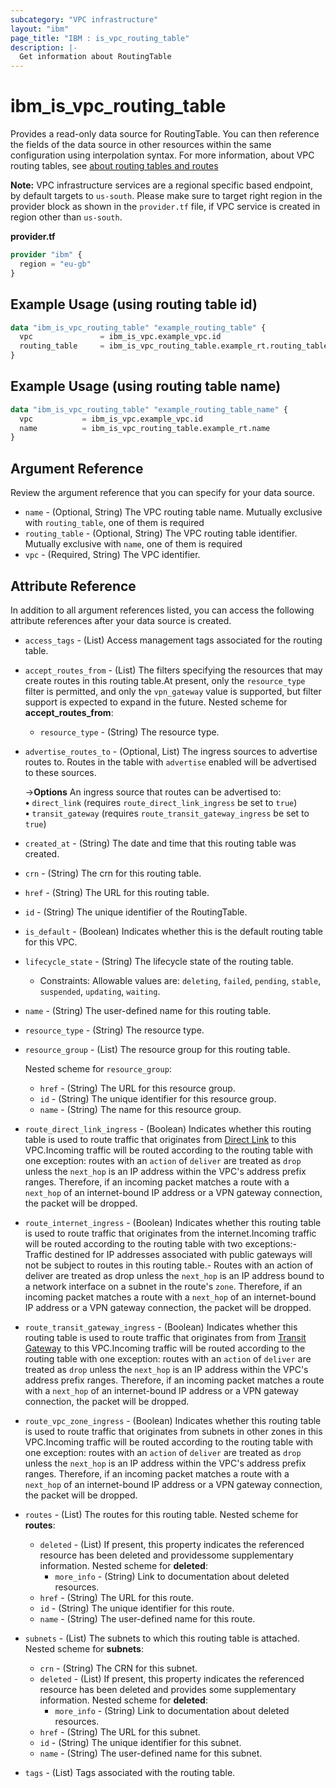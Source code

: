 ```yaml
---
subcategory: "VPC infrastructure"
layout: "ibm"
page_title: "IBM : is_vpc_routing_table"
description: |-
  Get information about RoutingTable
---
```


# ibm_is_vpc_routing_table

Provides a read-only data source for RoutingTable. You can then reference the fields of the data source in other resources within the same configuration using interpolation syntax. For more information, about VPC routing tables, see [about routing tables and routes](https://cloud.ibm.com/docs/vpc?topic=vpc-about-custom-routes)

**Note:** 
VPC infrastructure services are a regional specific based endpoint, by default targets to `us-south`. Please make sure to target right region in the provider block as shown in the `provider.tf` file, if VPC service is created in region other than `us-south`.

**provider.tf**

```terraform
provider "ibm" {
  region = "eu-gb"
}
```

## Example Usage (using routing table id)
```terraform
data "ibm_is_vpc_routing_table" "example_routing_table" {
  vpc 				= ibm_is_vpc.example_vpc.id
  routing_table 	= ibm_is_vpc_routing_table.example_rt.routing_table
}
```

## Example Usage (using routing table name)
```terraform	
data "ibm_is_vpc_routing_table" "example_routing_table_name" {
  vpc 			= ibm_is_vpc.example_vpc.id
  name 			= ibm_is_vpc_routing_table.example_rt.name
}
```

## Argument Reference

Review the argument reference that you can specify for your data source.

- `name` - (Optional, String) The VPC routing table name. Mutually exclusive with `routing_table`, one of them is required
- `routing_table` - (Optional, String) The VPC routing table identifier. Mutually exclusive with `name`, one of them is required
- `vpc` - (Required, String) The VPC identifier.

## Attribute Reference

In addition to all argument references listed, you can access the following attribute references after your data source is created.

- `access_tags`  - (List) Access management tags associated for the routing table.
- `accept_routes_from` - (List) The filters specifying the resources that may create routes in this routing table.At present, only the `resource_type` filter is permitted, and only the `vpn_gateway` value is supported, but filter support is expected to expand in the future.
	Nested scheme for **accept_routes_from**:
	- `resource_type` - (String) The resource type.
- `advertise_routes_to` - (Optional, List) The ingress sources to advertise routes to. Routes in the table with `advertise` enabled will be advertised to these sources.

  ->**Options** An ingress source that routes can be advertised to:</br>
        **&#x2022;** `direct_link` (requires `route_direct_link_ingress` be set to `true`)</br>
        **&#x2022;** `transit_gateway` (requires `route_transit_gateway_ingress` be set to `true`)
- `created_at` - (String) The date and time that this routing table was created.
- `crn` -  (String) The crn for this routing table.
- `href` - (String) The URL for this routing table.
- `id` - (String) The unique identifier of the RoutingTable.
- `is_default` - (Boolean) Indicates whether this is the default routing table for this VPC.
- `lifecycle_state` - (String) The lifecycle state of the routing table.
  - Constraints: Allowable values are: `deleting`, `failed`, `pending`, `stable`, `suspended`, `updating`, `waiting`.
- `name` - (String) The user-defined name for this routing table.
- `resource_type` - (String) The resource type.
- `resource_group` - (List) The resource group for this routing table. 
	
	Nested scheme for `resource_group`:
    - `href` - (String) The URL for this resource group.
    - `id` - (String) The unique identifier for this resource group.
    - `name` - (String) The name for this resource group.
- `route_direct_link_ingress` - (Boolean) Indicates whether this routing table is used to route traffic that originates from [Direct Link](https://cloud.ibm.com/docs/dl/) to this VPC.Incoming traffic will be routed according to the routing table with one exception: routes with an `action` of `deliver` are treated as `drop` unless the `next_hop` is an IP address within the VPC's address prefix ranges. Therefore, if an incoming packet matches a route with a `next_hop` of an internet-bound IP address or a VPN gateway connection, the packet will be dropped.
- `route_internet_ingress` - (Boolean) Indicates whether this routing table is used to route traffic that originates from the internet.Incoming traffic will be routed according to the routing table with two exceptions:- Traffic destined for IP addresses associated with public gateways will not be  subject to routes in this routing table.- Routes with an action of deliver are treated as drop unless the `next_hop` is an  IP address bound to a network interface on a subnet in the route's `zone`.  Therefore, if an incoming packet matches a route with a `next_hop` of an  internet-bound IP address or a VPN gateway connection, the packet will be dropped.
- `route_transit_gateway_ingress` - (Boolean) Indicates whether this routing table is used to route traffic that originates from from [Transit Gateway](https://cloud.ibm.com/cloud/transit-gateway/) to this VPC.Incoming traffic will be routed according to the routing table with one exception: routes with an `action` of `deliver` are treated as `drop` unless the `next_hop` is an IP address within the VPC's address prefix ranges. Therefore, if an incoming packet matches a route with a `next_hop` of an internet-bound IP address or a VPN gateway connection, the packet will be dropped.
- `route_vpc_zone_ingress` - (Boolean) Indicates whether this routing table is used to route traffic that originates from subnets in other zones in this VPC.Incoming traffic will be routed according to the routing table with one exception: routes with an `action` of `deliver` are treated as `drop` unless the `next_hop` is an IP address within the VPC's address prefix ranges. Therefore, if an incoming packet matches a route with a `next_hop` of an internet-bound IP address or a VPN gateway connection, the packet will be dropped.
- `routes` - (List) The routes for this routing table.
	Nested scheme for **routes**:
	- `deleted` - (List) If present, this property indicates the referenced resource has been deleted and providessome supplementary information.
		Nested scheme for **deleted**:
		- `more_info` - (String) Link to documentation about deleted resources.
	- `href` - (String) The URL for this route.
	- `id` - (String) The unique identifier for this route.
	- `name` - (String) The user-defined name for this route.
- `subnets` - (List) The subnets to which this routing table is attached.
	Nested scheme for **subnets**:
	- `crn` - (String) The CRN for this subnet.
	- `deleted` - (List) If present, this property indicates the referenced resource has been deleted and provides some supplementary information.
		Nested scheme for **deleted**:
		- `more_info` - (String) Link to documentation about deleted resources.
	- `href` - (String) The URL for this subnet.
	- `id` - (String) The unique identifier for this subnet.
	- `name` - (String) The user-defined name for this subnet.
- `tags` - (List) Tags associated with the routing table.	